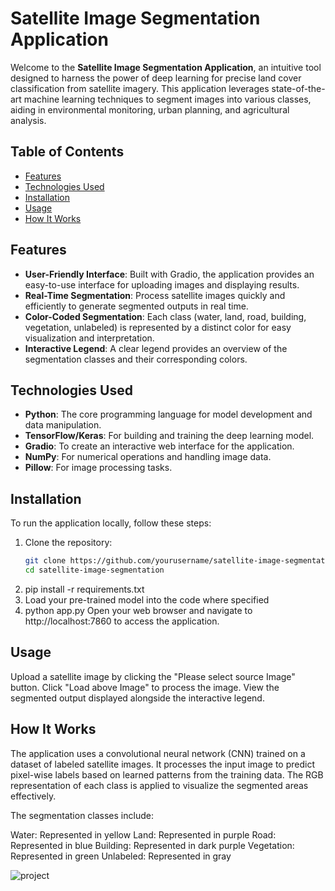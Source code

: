 # Satellite Image Segmentation Application

Welcome to the **Satellite Image Segmentation Application**, an intuitive tool designed to harness the power of deep learning for precise land cover classification from satellite imagery. This application leverages state-of-the-art machine learning techniques to segment images into various classes, aiding in environmental monitoring, urban planning, and agricultural analysis.

## Table of Contents

- [Features](#features)
- [Technologies Used](#technologies-used)
- [Installation](#installation)
- [Usage](#usage)
- [How It Works](#how-it-works)

## Features

- **User-Friendly Interface**: Built with Gradio, the application provides an easy-to-use interface for uploading images and displaying results.
- **Real-Time Segmentation**: Process satellite images quickly and efficiently to generate segmented outputs in real time.
- **Color-Coded Segmentation**: Each class (water, land, road, building, vegetation, unlabeled) is represented by a distinct color for easy visualization and interpretation.
- **Interactive Legend**: A clear legend provides an overview of the segmentation classes and their corresponding colors.

## Technologies Used

- **Python**: The core programming language for model development and data manipulation.
- **TensorFlow/Keras**: For building and training the deep learning model.
- **Gradio**: To create an interactive web interface for the application.
- **NumPy**: For numerical operations and handling image data.
- **Pillow**: For image processing tasks.

## Installation

To run the application locally, follow these steps:

1. Clone the repository:
   ```bash
   git clone https://github.com/yourusername/satellite-image-segmentation.git
   cd satellite-image-segmentation
2. pip install -r requirements.txt
3. Load your pre-trained model into the code where specified
4. python app.py
Open your web browser and navigate to http://localhost:7860 to access the application.

## Usage
Upload a satellite image by clicking the "Please select source Image" button.
Click "Load above Image" to process the image.
View the segmented output displayed alongside the interactive legend.

## How It Works
The application uses a convolutional neural network (CNN) trained on a dataset of labeled satellite images. It processes the input image to predict pixel-wise labels based on learned patterns from the training data. The RGB representation of each class is applied to visualize the segmented areas effectively.

The segmentation classes include:

Water: Represented in yellow
Land: Represented in purple
Road: Represented in blue
Building: Represented in dark purple
Vegetation: Represented in green
Unlabeled: Represented in gray

![project](project.png)
